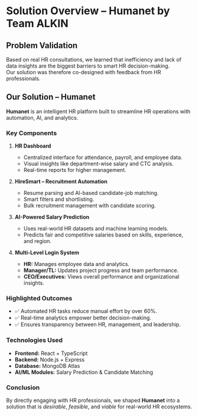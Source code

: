 # Solution Overview – Humanet by Team ALKIN

## Problem Validation
Based on real HR consultations, we learned that inefficiency and lack of data insights are the biggest barriers to smart HR decision-making.  
Our solution was therefore co-designed with feedback from HR professionals.

## Our Solution – Humanet
**Humanet** is an intelligent HR platform built to streamline HR operations with automation, AI, and analytics.

### Key Components
1. **HR Dashboard**
   - Centralized interface for attendance, payroll, and employee data.
   - Visual insights like department-wise salary and CTC analysis.
   - Real-time reports for higher management.

2. **HireSmart – Recruitment Automation**
   - Resume parsing and AI-based candidate-job matching.
   - Smart filters and shortlisting.
   - Bulk recruitment management with candidate scoring.

3. **AI-Powered Salary Prediction**
   - Uses real-world HR datasets and machine learning models.
   - Predicts fair and competitive salaries based on skills, experience, and region.

4. **Multi-Level Login System**
   - **HR:** Manages employee data and analytics.  
   - **Manager/TL:** Updates project progress and team performance.  
   - **CEO/Executives:** Views overall performance and organizational insights.

### Highlighted Outcomes
- ✅ Automated HR tasks reduce manual effort by over 60%.  
- ✅ Real-time analytics empower better decision-making.  
- ✅ Ensures transparency between HR, management, and leadership.  

### Technologies Used
- **Frontend:** React + TypeScript  
- **Backend:** Node.js + Express  
- **Database:** MongoDB Atlas  
- **AI/ML Modules:** Salary Prediction & Candidate Matching  

### Conclusion
By directly engaging with HR professionals, we shaped **Humanet** into a solution that is *desirable*, *feasible*, and *viable* for real-world HR ecosystems.

